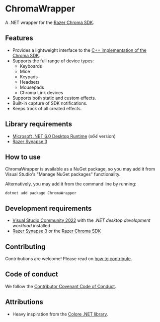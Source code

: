 # ChromaWrapper

A .NET wrapper for the [Razer Chroma SDK](https://developer.razer.com/works-with-chroma/).

## Features

- Provides a lightweight interface to the [C++ implementation of the Chroma SDK](https://assets.razerzone.com/dev_portal/C%2B%2B/html/en/index.html).
- Supports the full range of device types:
  - Keyboards
  - Mice
  - Keypads
  - Headsets
  - Mousepads
  - Chroma Link devices
- Supports both static and custom effects.
- Built-in capture of SDK notifications.
- Keeps track of all created effects.

## Library requirements

- [Microsoft .NET 6.0 Desktop Runtime](https://dotnet.microsoft.com/download/dotnet/current/runtime) (_x64_ version)
- [Razer Synapse 3](https://www.razer.com/synapse-3)

## How to use

ChromaWrapper is available as a NuGet package, so you may add it from Visual Studio's "Manage NuGet packages" functionality.

Alternatively, you may add it from the command line by running:

```shell
dotnet add package ChromaWrapper
```

## Development requirements

- [Visual Studio Community 2022](https://visualstudio.microsoft.com/vs/) with the _.NET desktop development workload_ installed
- [Razer Synapse 3](https://www.razer.com/synapse-3) or the [Razer Chroma SDK](https://developer.razer.com/works-with-chroma/download/)

## Contributing

Contributions are welcome! Please read on [how to contribute](https://github.com/poveden/ChromaWrapper/blob/master/CONTRIBUTING.md).

## Code of conduct

We follow the [Contributor Covenant Code of Conduct](https://github.com/poveden/ChromaWrapper/blob/master/CODE_OF_CONDUCT.md).

## Attributions

- Heavy inspiration from the [Colore .NET library](https://github.com/chroma-sdk/Colore).

